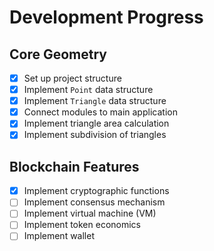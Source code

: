 # Development Progress

## Core Geometry
- [x] Set up project structure
- [x] Implement `Point` data structure
- [x] Implement `Triangle` data structure
- [x] Connect modules to main application
- [x] Implement triangle area calculation
- [x] Implement subdivision of triangles

## Blockchain Features
- [x] Implement cryptographic functions
- [ ] Implement consensus mechanism
- [ ] Implement virtual machine (VM)
- [ ] Implement token economics
- [ ] Implement wallet
